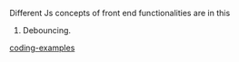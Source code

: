 Different Js concepts of front end functionalities are in this 

1. Debouncing.

[coding-examples](https://stackblitz.com/edit/coding-examples)
